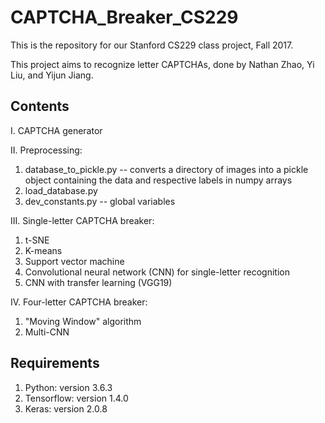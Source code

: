 # CAPTCHA_Breaker_CS229
This is the repository for our Stanford CS229 class project, Fall 2017.

This project aims to recognize letter CAPTCHAs, done by Nathan Zhao, Yi Liu, and Yijun Jiang.

## Contents
I. CAPTCHA generator

II. Preprocessing:
1. database_to_pickle.py -- converts a directory of images into a pickle object containing the data and respective labels in numpy arrays
2. load_database.py
3. dev_constants.py -- global variables


III. Single-letter CAPTCHA breaker:
1. t-SNE
2. K-means
3. Support vector machine
4. Convolutional neural network (CNN) for single-letter recognition
5. CNN with transfer learning (VGG19)

IV. Four-letter CAPTCHA breaker:
1. "Moving Window" algorithm
2. Multi-CNN

## Requirements
1. Python: version 3.6.3
2. Tensorflow: version 1.4.0
3. Keras: version 2.0.8
